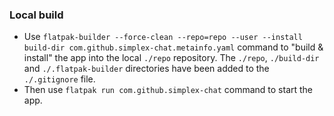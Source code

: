 ### Local build

- Use `flatpak-builder --force-clean --repo=repo --user --install build-dir com.github.simplex-chat.metainfo.yaml`
  command to "build & install" the app into the local `./repo` repository. The `./repo`, `./build-dir` and `./.flatpak-builder` directories have been added
  to the `./.gitignore` file.
- Then use `flatpak run com.github.simplex-chat` command to start the app.
